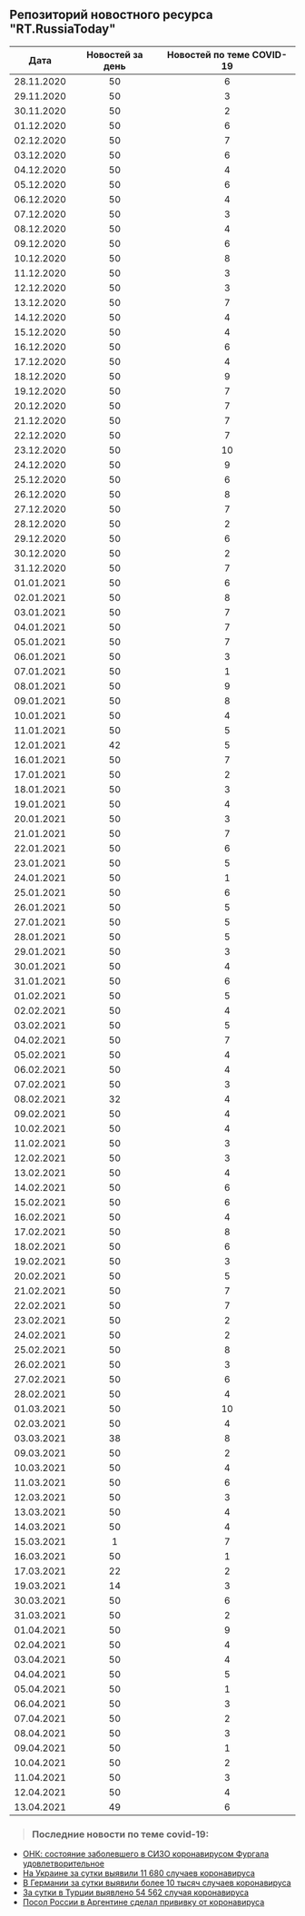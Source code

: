 ## Репозиторий новостного ресурса "RT.RussiaToday"
Дата| Новостей за день| Новостей по теме COVID-19
------- | :-----: | :-----: 
28.11.2020 | 50 | 6 
29.11.2020 | 50 | 3 
30.11.2020 | 50 | 2 
01.12.2020 | 50 | 6 
02.12.2020 | 50 | 7 
03.12.2020 | 50 | 6 
04.12.2020 | 50 | 4 
05.12.2020 | 50 | 6 
06.12.2020 | 50 | 4 
07.12.2020 | 50 | 3 
08.12.2020 | 50 | 4 
09.12.2020 | 50 | 6 
10.12.2020 | 50 | 8 
11.12.2020 | 50 | 3 
12.12.2020 | 50 | 3 
13.12.2020 | 50 | 7 
14.12.2020 | 50 | 4 
15.12.2020 | 50 | 4 
16.12.2020 | 50 | 6 
17.12.2020 | 50 | 4 
18.12.2020 | 50 | 9 
19.12.2020 | 50 | 7 
20.12.2020 | 50 | 7 
21.12.2020 | 50 | 7 
22.12.2020 | 50 | 7 
23.12.2020 | 50 | 10 
24.12.2020 | 50 | 9 
25.12.2020 | 50 | 6 
26.12.2020 | 50 | 8 
27.12.2020 | 50 | 7 
28.12.2020 | 50 | 2 
29.12.2020 | 50 | 6 
30.12.2020 | 50 | 2 
31.12.2020 | 50 | 7 
01.01.2021 | 50 | 6 
02.01.2021 | 50 | 8 
03.01.2021 | 50 | 7 
04.01.2021 | 50 | 7 
05.01.2021 | 50 | 7 
06.01.2021 | 50 | 3 
07.01.2021 | 50 | 1 
08.01.2021 | 50 | 9 
09.01.2021 | 50 | 8 
10.01.2021 | 50 | 4 
11.01.2021 | 50 | 5 
12.01.2021 | 42 | 5 
16.01.2021 | 50 | 7 
17.01.2021 | 50 | 2 
18.01.2021 | 50 | 3 
19.01.2021 | 50 | 4 
20.01.2021 | 50 | 3 
21.01.2021 | 50 | 7 
22.01.2021 | 50 | 6 
23.01.2021 | 50 | 5 
24.01.2021 | 50 | 1 
25.01.2021 | 50 | 6 
26.01.2021 | 50 | 5 
27.01.2021 | 50 | 5 
28.01.2021 | 50 | 5 
29.01.2021 | 50 | 3 
30.01.2021 | 50 | 4 
31.01.2021 | 50 | 6 
01.02.2021 | 50 | 5 
02.02.2021 | 50 | 4 
03.02.2021 | 50 | 5 
04.02.2021 | 50 | 7 
05.02.2021 | 50 | 4 
06.02.2021 | 50 | 4 
07.02.2021 | 50 | 3 
08.02.2021 | 32 | 4 
09.02.2021 | 50 | 4 
10.02.2021 | 50 | 4 
11.02.2021 | 50 | 3 
12.02.2021 | 50 | 3 
13.02.2021 | 50 | 4 
14.02.2021 | 50 | 6 
15.02.2021 | 50 | 6 
16.02.2021 | 50 | 4 
17.02.2021 | 50 | 8 
18.02.2021 | 50 | 6 
19.02.2021 | 50 | 3 
20.02.2021 | 50 | 5 
21.02.2021 | 50 | 7 
22.02.2021 | 50 | 7 
23.02.2021 | 50 | 2 
24.02.2021 | 50 | 2 
25.02.2021 | 50 | 8 
26.02.2021 | 50 | 3 
27.02.2021 | 50 | 6 
28.02.2021 | 50 | 4 
01.03.2021 | 50 | 10 
02.03.2021 | 50 | 4 
03.03.2021 | 38 | 8 
09.03.2021 | 50 | 2 
10.03.2021 | 50 | 4 
11.03.2021 | 50 | 6 
12.03.2021 | 50 | 3 
13.03.2021 | 50 | 4 
14.03.2021 | 50 | 4 
15.03.2021 | 1 | 7 
16.03.2021 | 50 | 1 
17.03.2021 | 22 | 2 
19.03.2021 | 14 | 3 
30.03.2021 | 50 | 6 
31.03.2021 | 50 | 2 
01.04.2021 | 50 | 9 
02.04.2021 | 50 | 4 
03.04.2021 | 50 | 4 
04.04.2021 | 50 | 5 
05.04.2021 | 50 | 1 
06.04.2021 | 50 | 3 
07.04.2021 | 50 | 2 
08.04.2021 | 50 | 3 
09.04.2021 | 50 | 1 
10.04.2021 | 50 | 2 
11.04.2021 | 50 | 3 
12.04.2021 | 50 | 4 
13.04.2021 | 49 | 6 

> ### Последние новости по теме covid-19:
+ [ОНК: состояние заболевшего в СИЗО коронавирусом Фургала удовлетворительное](https://russian.rt.com/russia/news/852263-rossiya-furgal-arest-gubernator-habarovsk-sizo-coronavirus?utm_source=rss&utm_medium=rss&utm_campaign=RSS)
+ [На Украине за сутки выявили 11 680 случаев коронавируса](https://russian.rt.com/ussr/news/852251-ukraina-sluchai-koronavirus?utm_source=rss&utm_medium=rss&utm_campaign=RSS)
+ [В Германии за сутки выявили более 10 тысяч случаев коронавируса](https://russian.rt.com/world/news/852244-germaniya-sluchai-koronavirus?utm_source=rss&utm_medium=rss&utm_campaign=RSS)
+ [За сутки в Турции выявлено 54 562 случая коронавируса](https://russian.rt.com/world/news/852205-koronavirus-turciya-vyyavlenie?utm_source=rss&utm_medium=rss&utm_campaign=RSS)
+ [Посол России в Аргентине сделал прививку от коронавируса](https://russian.rt.com/russia/news/852210-privivka-argentina-posol?utm_source=rss&utm_medium=rss&utm_campaign=RSS)
